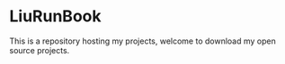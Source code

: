 # LiuRunBook
This is a repository hosting my projects, welcome to download my open source projects.
